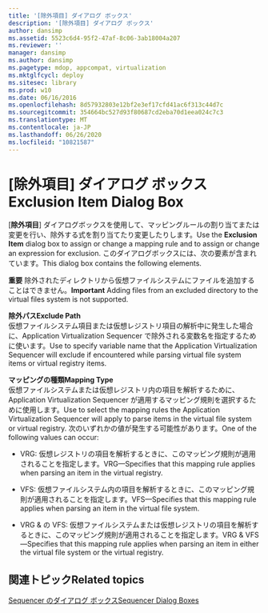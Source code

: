 ```yaml
---
title: '[除外項目] ダイアログ ボックス'
description: '[除外項目] ダイアログ ボックス'
author: dansimp
ms.assetid: 5523c6d4-95f2-47af-8c06-3ab18004a207
ms.reviewer: ''
manager: dansimp
ms.author: dansimp
ms.pagetype: mdop, appcompat, virtualization
ms.mktglfcycl: deploy
ms.sitesec: library
ms.prod: w10
ms.date: 06/16/2016
ms.openlocfilehash: 8d57932803e12bf2e3ef17cfd41ac6f313c44d7c
ms.sourcegitcommit: 354664bc527d93f80687cd2eba70d1eea024c7c3
ms.translationtype: MT
ms.contentlocale: ja-JP
ms.lasthandoff: 06/26/2020
ms.locfileid: "10821587"
---
```

# <span data-ttu-id="e3080-103">[除外項目] ダイアログ ボックス</span><span class="sxs-lookup"><span data-stu-id="e3080-103">Exclusion Item Dialog Box</span></span>


<span data-ttu-id="e3080-104">[**除外項目**] ダイアログボックスを使用して、マッピングルールの割り当てまたは変更を行い、除外する式を割り当てたり変更したりします。</span><span class="sxs-lookup"><span data-stu-id="e3080-104">Use the **Exclusion Item** dialog box to assign or change a mapping rule and to assign or change an expression for exclusion.</span></span> <span data-ttu-id="e3080-105">このダイアログボックスには、次の要素が含まれています。</span><span class="sxs-lookup"><span data-stu-id="e3080-105">This dialog box contains the following elements.</span></span>

<span data-ttu-id="e3080-106">**重要** 除外されたディレクトリから仮想ファイルシステムにファイルを追加することはできません。</span><span class="sxs-lookup"><span data-stu-id="e3080-106">**Important** Adding files from an excluded directory to the virtual files system is not supported.</span></span>

 

<a href="" id="exclude-path"></a>**<span data-ttu-id="e3080-107">除外パス</span><span class="sxs-lookup"><span data-stu-id="e3080-107">Exclude Path</span></span>**  
<span data-ttu-id="e3080-108">仮想ファイルシステム項目または仮想レジストリ項目の解析中に発生した場合に、Application Virtualization Sequencer で除外される変数名を指定するために使います。</span><span class="sxs-lookup"><span data-stu-id="e3080-108">Use to specify variable name that the Application Virtualization Sequencer will exclude if encountered while parsing virtual file system items or virtual registry items.</span></span>

<a href="" id="mapping-type"></a>**<span data-ttu-id="e3080-109">マッピングの種類</span><span class="sxs-lookup"><span data-stu-id="e3080-109">Mapping Type</span></span>**  
<span data-ttu-id="e3080-110">仮想ファイルシステムまたは仮想レジストリ内の項目を解析するために、Application Virtualization Sequencer が適用するマッピング規則を選択するために使用します。</span><span class="sxs-lookup"><span data-stu-id="e3080-110">Use to select the mapping rules the Application Virtualization Sequencer will apply to parse items in the virtual file system or virtual registry.</span></span> <span data-ttu-id="e3080-111">次のいずれかの値が発生する可能性があります。</span><span class="sxs-lookup"><span data-stu-id="e3080-111">One of the following values can occur:</span></span>

-   <span data-ttu-id="e3080-112">VRG: 仮想レジストリの項目を解析するときに、このマッピング規則が適用されることを指定します。</span><span class="sxs-lookup"><span data-stu-id="e3080-112">VRG—Specifies that this mapping rule applies when parsing an item in the virtual registry.</span></span>

-   <span data-ttu-id="e3080-113">VFS: 仮想ファイルシステム内の項目を解析するときに、このマッピング規則が適用されることを指定します。</span><span class="sxs-lookup"><span data-stu-id="e3080-113">VFS—Specifies that this mapping rule applies when parsing an item in the virtual file system.</span></span>

-   <span data-ttu-id="e3080-114">VRG & の VFS: 仮想ファイルシステムまたは仮想レジストリの項目を解析するときに、このマッピング規則が適用されることを指定します。</span><span class="sxs-lookup"><span data-stu-id="e3080-114">VRG & VFS—Specifies that this mapping rule applies when parsing an item in either the virtual file system or the virtual registry.</span></span>

## <span data-ttu-id="e3080-115">関連トピック</span><span class="sxs-lookup"><span data-stu-id="e3080-115">Related topics</span></span>


[<span data-ttu-id="e3080-116">Sequencer のダイアログ ボックス</span><span class="sxs-lookup"><span data-stu-id="e3080-116">Sequencer Dialog Boxes</span></span>](sequencer-dialog-boxes.md)

 

 





